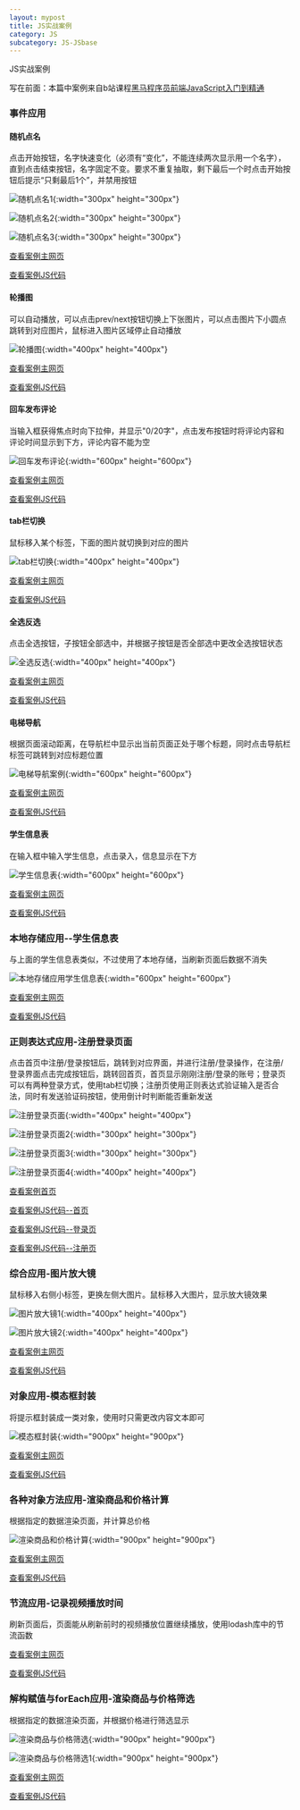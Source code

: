 ```yaml
---
layout: mypost
title: JS实战案例
category: JS
subcategory: JS-JSbase
---
```

JS实战案例

<!-- more -->

写在前面：本篇中案例来自b站课程[黑马程序员前端JavaScript入门到精通](https://www.bilibili.com/video/BV1Y84y1L7Nn)

### 事件应用

#### 随机点名

点击开始按钮，名字快速变化（必须有“变化”，不能连续两次显示用一个名字），直到点击结束按钮，名字固定不变。要求不重复抽取，剩下最后一个时点击开始按钮后提示“只剩最后1个”，并禁用按钮

![随机点名1](../../../../../upload/md-image/JS基础和jq/随机点名1.png "随机点名1"){:width="300px" height="300px"}

![随机点名2](../../../../../upload/md-image/JS基础和jq/随机点名2.png "随机点名2"){:width="300px" height="300px"}

![随机点名3](../../../../../upload/md-image/JS基础和jq/随机点名3.png "随机点名3"){:width="300px" height="300px"}

[查看案例主网页](../../../../../upload/html-example/js/07-事件应用01-随机问答/随机点名案例.html)

[查看案例JS代码](../../../../../upload/html-example/js/07-事件应用01-随机问答/01.js)

#### 轮播图

可以自动播放，可以点击prev/next按钮切换上下张图片，可以点击图片下小圆点跳转到对应图片，鼠标进入图片区域停止自动播放

![轮播图](../../../../../upload/md-image/JS基础和jq/轮播图.png "轮播图"){:width="400px" height="400px"}

[查看案例主网页](../../../../../upload/html-example/js/07-事件应用02-轮播图/轮播图素材.html)

[查看案例JS代码](../../../../../upload/html-example/js/07-事件应用02-轮播图/01.js)

#### 回车发布评论

当输入框获得焦点时向下拉伸，并显示"0/20字"，点击发布按钮时将评论内容和评论时间显示到下方，评论内容不能为空

![回车发布评论](../../../../../upload/md-image/JS基础和jq/回车发布评论.png "回车发布评论"){:width="600px" height="600px"}

[查看案例主网页](../../../../../upload/html-example/js/07-事件应用03-回车发布评论/评论回车发布.html)

[查看案例JS代码](../../../../../upload/html-example/js/07-事件应用03-回车发布评论/01.js)

#### tab栏切换

鼠标移入某个标签，下面的图片就切换到对应的图片

![tab栏切换](../../../../../upload/md-image/JS基础和jq/tab栏切换.png "tab栏切换"){:width="400px" height="400px"}

[查看案例主网页](../../../../../upload/html-example/js/07-事件应用04-tab栏切换/tab栏切换.html)

[查看案例JS代码](../../../../../upload/html-example/js/07-事件应用04-tab栏切换/01.js)

#### 全选反选

点击全选按钮，子按钮全部选中，并根据子按钮是否全部选中更改全选按钮状态

![全选反选](../../../../../upload/md-image/JS基础和jq/全选反选.png "全选反选"){:width="400px" height="400px"}

[查看案例主网页](../../../../../upload/html-example/js/07-事件应用05-全选反选/全选反选案例.html)

[查看案例JS代码](../../../../../upload/html-example/js/07-事件应用05-全选反选/01.js)

#### 电梯导航

根据页面滚动距离，在导航栏中显示出当前页面正处于哪个标题，同时点击导航栏标签可跳转到对应标题位置

![电梯导航案例](../../../../../upload/md-image/JS基础和jq/电梯导航案例.png "电梯导航案例"){:width="600px" height="600px"}

[查看案例主网页](../../../../../upload/html-example/js/07-事件应用06-电梯导航/电梯导航.html)

[查看案例JS代码](../../../../../upload/html-example/js/07-事件应用06-电梯导航/01.js)

#### 学生信息表

在输入框中输入学生信息，点击录入，信息显示在下方

![学生信息表](../../../../../upload/md-image/JS基础和jq/学生信息表.png "学生信息表"){:width="600px" height="600px"}

[查看案例主网页](../../../../../upload/html-example/js/07-事件应用07-学生信息表/学生信息表案例.html)

[查看案例JS代码](../../../../../upload/html-example/js/07-事件应用07-学生信息表/01.js)

### 本地存储应用--学生信息表

与上面的学生信息表类似，不过使用了本地存储，当刷新页面后数据不消失

![本地存储应用学生信息表](../../../../../upload/md-image/JS基础和jq/本地存储应用学生信息表.png "本地存储应用学生信息表"){:width="600px" height="600px"}

[查看案例主网页](../../../../../upload/html-example/js/08-本地存储应用-学生信息表/学生信息表.html)

[查看案例JS代码](../../../../../upload/html-example/js/08-本地存储应用-学生信息表/01.js)

### 正则表达式应用-注册登录页面

点击首页中注册/登录按钮后，跳转到对应界面，并进行注册/登录操作，在注册/登录界面点击完成按钮后，跳转回首页，首页显示刚刚注册/登录的账号；登录页可以有两种登录方式，使用tab栏切换；注册页使用正则表达式验证输入是否合法，同时有发送验证码按钮，使用倒计时判断能否重新发送

![注册登录页面](../../../../../upload/md-image/JS基础和jq/注册登录页面.png "注册登录页面"){:width="400px" height="400px"}

![注册登录页面2](../../../../../upload/md-image/JS基础和jq/注册登录页面2.png "注册登录页面2"){:width="300px" height="300px"}

![注册登录页面3](../../../../../upload/md-image/JS基础和jq/注册登录页面3.png "注册登录页面3"){:width="300px" height="300px"}

![注册登录页面4](../../../../../upload/md-image/JS基础和jq/注册登录页面4.png "注册登录页面4"){:width="400px" height="400px"}

[查看案例首页](../../../../../upload/html-example/js/08-正则表达式应用-注册登录页面/index.html)

[查看案例JS代码--首页](../../../../../upload/html-example/js/08-正则表达式应用-注册登录页面/index.js)

[查看案例JS代码--登录页](../../../../../upload/html-example/js/08-正则表达式应用-注册登录页面/login.js)

[查看案例JS代码--注册页](../../../../../upload/html-example/js/08-正则表达式应用-注册登录页面/register.js)

### 综合应用-图片放大镜

鼠标移入右侧小标签，更换左侧大图片。鼠标移入大图片，显示放大镜效果

![图片放大镜1](../../../../../upload/md-image/JS基础和jq/图片放大镜1.png "图片放大镜1"){:width="400px" height="400px"}

![图片放大镜2](../../../../../upload/md-image/JS基础和jq/图片放大镜2.png "图片放大镜2"){:width="400px" height="400px"}

[查看案例主网页](../../../../../upload/html-example/js/08-综合应用-图片放大镜/product-dev.html)

[查看案例JS代码](../../../../../upload/html-example/js/08-综合应用-图片放大镜/01.js)

### 对象应用-模态框封装

将提示框封装成一类对象，使用时只需更改内容文本即可

![模态框封装](../../../../../upload/md-image/JS基础和jq/模态框封装.png "模态框封装"){:width="900px" height="900px"}

[查看案例主网页](../../../../../upload/html-example/js/09-对象应用-模态框封装/综合案例.html)

[查看案例JS代码](../../../../../upload/html-example/js/09-对象应用-模态框封装/01.js)

### 各种对象方法应用-渲染商品和价格计算

根据指定的数据渲染页面，并计算总价格

![渲染商品和价格计算](../../../../../upload/md-image/JS基础和jq/渲染商品和价格计算.png "渲染商品和价格计算"){:width="900px" height="900px"}

[查看案例主网页](../../../../../upload/html-example/js/09-各种对象方法应用-渲染商品和价格计算/综合案例素材.html)

[查看案例JS代码](../../../../../upload/html-example/js/09-各种对象方法应用-渲染商品和价格计算/01.js)

### 节流应用-记录视频播放时间

刷新页面后，页面能从刷新前时的视频播放位置继续播放，使用lodash库中的节流函数

[查看案例主网页](../../../../../upload/html-example/js/09-节流应用-记录视频播放时间/节流综合案例素材.html)

[查看案例JS代码](../../../../../upload/html-example/js/09-节流应用-记录视频播放时间/01.js)

### 解构赋值与forEach应用-渲染商品与价格筛选

根据指定的数据渲染页面，并根据价格进行筛选显示

![渲染商品与价格筛选](../../../../../upload/md-image/JS基础和jq/渲染商品与价格筛选.png "渲染商品与价格筛选"){:width="900px" height="900px"}

![渲染商品与价格筛选1](../../../../../upload/md-image/JS基础和jq/渲染商品与价格筛选1.png "渲染商品与价格筛选1"){:width="900px" height="900px"}

[查看案例主网页](../../../../../upload/html-example/js/09-解构赋值与forEach应用-渲染商品与价格筛选/综合案例-价格筛选.html)

[查看案例JS代码](../../../../../upload/html-example/js/09-解构赋值与forEach应用-渲染商品与价格筛选/01.js)
